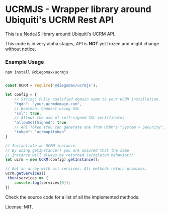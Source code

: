# UCRMJS - Wrapper library around Ubiquiti's UCRM Rest API

This is a NodeJS library around Ubiquiti's UCRM API.

This code is in very alpha stages, API is **NOT** yet frozen and might change without notice.

### Example Usage

```terminal
npm install @diegomax/ucrmjs
```

```javascript

const UCRM = require('@diegomax/ucrmjs');

let config = {
    // String: Fully qualified domain name to your UCRM installation.
    "fqdn": "your.ucrmdomain.com",
    // Boolean: Connect using SSL
    "ssl": true,
    // Allows the use of self-signed SSL certificates
    "allowSelfSigned": true,
    // API Token (You can generate one from UCRM's "System > Security"),
    "token": "ucrmapitoken"
}

// Instantiate an UCRM instance. 
// By using getInstance() you are assured that the same 
// instance will always be returned (singleton behavior);
let ucrm = new UCRM(config).getInstance();

// Get an array with all services. All methods return promises.
ucrm.getServices()
.then(services => {
    console.log(services[0]);
})
```

Check the source code for a list of all the implemented methods.

License: MIT.
